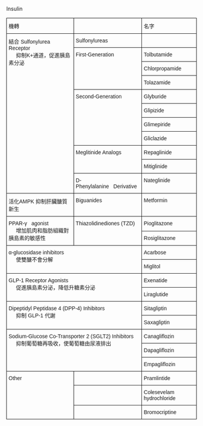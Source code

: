 Insulin

<style type="text/css">
.tg  {border-collapse:collapse;border-spacing:0;}
.tg td{border-color:black;border-style:solid;border-width:1px;font-family:Arial, sans-serif;font-size:14px;
  overflow:hidden;padding:10px 5px;word-break:normal;}
.tg th{border-color:black;border-style:solid;border-width:1px;font-family:Arial, sans-serif;font-size:14px;
  font-weight:normal;overflow:hidden;padding:10px 5px;word-break:normal;}
.tg .tg-0lax{text-align:left;vertical-align:top}
</style>
<table class="tg">
<thead>
  <tr>
    <th class="tg-0lax">機轉</th>
    <th class="tg-0lax"></th>
    <th class="tg-0lax">名字</th>
  </tr>
</thead>
<tbody>
  <tr>
    <td class="tg-0lax" rowspan="11">結合 Sulfonylurea Receptor<br>&nbsp;&nbsp;&nbsp;&nbsp;&nbsp;抑制K+通道，促進胰島素分泌</td>
    <td class="tg-0lax">Sulfonylureas</td>
    <td class="tg-0lax"></td>
  </tr>
  <tr>
    <td class="tg-0lax" rowspan="3">First-Generation</td>
    <td class="tg-0lax">Tolbutamide</td>
  </tr>
  <tr>
    <td class="tg-0lax">Chlorpropamide</td>
  </tr>
  <tr>
    <td class="tg-0lax">Tolazamide</td>
  </tr>
  <tr>
    <td class="tg-0lax" rowspan="4">Second-Generation</td>
    <td class="tg-0lax">Glyburide</td>
  </tr>
  <tr>
    <td class="tg-0lax">Glipizide</td>
  </tr>
  <tr>
    <td class="tg-0lax">Glimepiride</td>
  </tr>
  <tr>
    <td class="tg-0lax">Gliclazide</td>
  </tr>
  <tr>
    <td class="tg-0lax" rowspan="2">Meglitinide Analogs</td>
    <td class="tg-0lax">Repaglinide</td>
  </tr>
  <tr>
    <td class="tg-0lax">Mitiglinide</td>
  </tr>
  <tr>
    <td class="tg-0lax">D-Phenylalanine&nbsp;&nbsp;&nbsp;Derivative </td>
    <td class="tg-0lax">Nateglinide</td>
  </tr>
  <tr>
    <td class="tg-0lax">活化AMPK 抑制肝臟醣質新生</td>
    <td class="tg-0lax">Biguanides</td>
    <td class="tg-0lax">Metformin</td>
  </tr>
  <tr>
    <td class="tg-0lax" rowspan="2">PPAR-γ&nbsp;&nbsp;&nbsp;agonist<br>&nbsp;&nbsp;&nbsp;&nbsp;&nbsp;增加肌肉和脂肪組織對胰島素的敏感性</td>
    <td class="tg-0lax" rowspan="2">Thiazolidinediones (TZD)</td>
    <td class="tg-0lax">Pioglitazone</td>
  </tr>
  <tr>
    <td class="tg-0lax">Rosiglitazone</td>
  </tr>
  <tr>
    <td class="tg-0lax" colspan="2" rowspan="2">α-glucosidase inhibitors<br>&nbsp;&nbsp;&nbsp;&nbsp;&nbsp;使雙醣不會分解</td>
    <td class="tg-0lax">Acarbose</td>
  </tr>
  <tr>
    <td class="tg-0lax">Miglitol</td>
  </tr>
  <tr>
    <td class="tg-0lax" colspan="2" rowspan="2">GLP-1 Receptor Agonists<br>&nbsp;&nbsp;&nbsp;&nbsp;&nbsp;促進胰島素分泌，降低升糖素分泌</td>
    <td class="tg-0lax">Exenatide</td>
  </tr>
  <tr>
    <td class="tg-0lax">Liraglutide</td>
  </tr>
  <tr>
    <td class="tg-0lax" colspan="2" rowspan="2">Dipeptidyl Peptidase 4 (DPP-4) Inhibitors<br>&nbsp;&nbsp;&nbsp;&nbsp;&nbsp;抑制 GLP-1 代謝</td>
    <td class="tg-0lax">Sitagliptin</td>
  </tr>
  <tr>
    <td class="tg-0lax">Saxagliptin</td>
  </tr>
  <tr>
    <td class="tg-0lax" colspan="2" rowspan="3">Sodium-Glucose Co-Transporter 2 (SGLT2) Inhibitors<br>&nbsp;&nbsp;&nbsp;&nbsp;&nbsp;抑制葡萄糖再吸收，使葡萄糖由尿液排出</td>
    <td class="tg-0lax">Canagliflozin</td>
  </tr>
  <tr>
    <td class="tg-0lax">Dapagliflozin</td>
  </tr>
  <tr>
    <td class="tg-0lax">Empagliflozin</td>
  </tr>
  <tr>
    <td class="tg-0lax" rowspan="3">Other</td>
    <td class="tg-0lax"></td>
    <td class="tg-0lax">Pramlintide</td>
  </tr>
  <tr>
    <td class="tg-0lax"></td>
    <td class="tg-0lax">Colesevelam hydrochloride</td>
  </tr>
  <tr>
    <td class="tg-0lax"></td>
    <td class="tg-0lax">Bromocriptine</td>
  </tr>
</tbody>
</table>